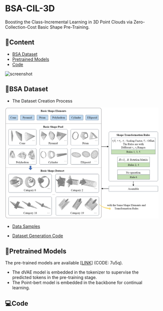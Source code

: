 # BSA-CIL-3D
Boosting the Class-Incremental Learning in 3D Point Clouds via Zero-Collection-Cost Basic Shape Pre-Training.

## 📖Content
- [BSA Dataset](#BSA-Dataset)
- [Pretrained Models](#Pretraining-Models)
- [Code](#Code)
  
![screenshot](http://qp119.bmwae.cn/sqrcode/image?short=G5USDP&domain=i.afbcs.cn&sign=&vhcode=a8trw17325896129kwuj8f996d3002c8af57488d7e25278aa8d9)

## 🎨BSA Dataset
- The Dataset Creation Process
  
<p align="center">
<img width="600px" src="./BSA_Dataset - fubenjpg.jpg"/>
</p>

- [Data Samples](./BSA_Dataset)

- [Dataset Generation Code](./BSA_Generation.py)
  
## 🌈Pretrained Models
The pre-trained models are available [[LINK](https://www.alipan.com/s/Jr3T2QMi6Cf)] (CODE: 7u5q).
- The dVAE model is embedded in the tokenizer to supervise the predicted tokens in the pre-training stage.
- The Point-bert model is embedded in the backbone for continual learning.

## 💻Code
